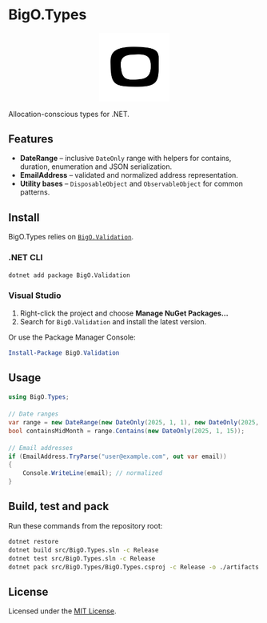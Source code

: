 # BigO.Types

<p align="center">
  <img src="src/BigO.Types/Resources/bigo.png" alt="BigO logo" width="140"/>
</p>

Allocation-conscious types for .NET.

## Features

- **DateRange** – inclusive `DateOnly` range with helpers for contains, duration, enumeration and JSON serialization.
- **EmailAddress** – validated and normalized address representation.
- **Utility bases** – `DisposableObject` and `ObservableObject` for common patterns.

## Install

BigO.Types relies on [`BigO.Validation`](https://www.nuget.org/packages/BigO.Validation).

### .NET CLI

```bash
dotnet add package BigO.Validation
```

### Visual Studio

1. Right-click the project and choose **Manage NuGet Packages...**
2. Search for `BigO.Validation` and install the latest version.

Or use the Package Manager Console:

```powershell
Install-Package BigO.Validation
```

## Usage

```csharp
using BigO.Types;

// Date ranges
var range = new DateRange(new DateOnly(2025, 1, 1), new DateOnly(2025, 1, 31));
bool containsMidMonth = range.Contains(new DateOnly(2025, 1, 15));

// Email addresses
if (EmailAddress.TryParse("user@example.com", out var email))
{
    Console.WriteLine(email); // normalized
}
```

## Build, test and pack

Run these commands from the repository root:

```bash
dotnet restore
dotnet build src/BigO.Types.sln -c Release
dotnet test src/BigO.Types.sln -c Release
dotnet pack src/BigO.Types/BigO.Types.csproj -c Release -o ./artifacts
```

## License

Licensed under the [MIT License](LICENSE).


